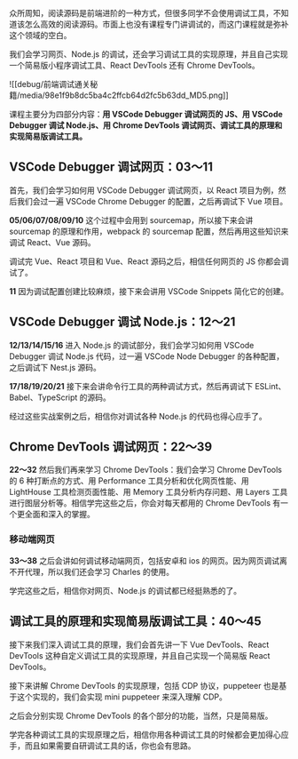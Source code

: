 众所周知，阅读源码是前端进阶的一种方式，但很多同学不会使用调试工具，不知道该怎么高效的阅读源码。市面上也没有课程专门讲调试的，而这门课程就是弥补这个领域的空白。

我们会学习网页、Node.js 的调试，还会学习调试工具的实现原理，并且自己实现一个简易版小程序调试工具、React DevTools 还有 Chrome DevTools。

![[debug/前端调试通关秘籍/media/98e1f9b8dc5ba4c2ffcb64d2fc5b63dd_MD5.png]]

课程主要分为四部分内容：**用 VSCode Debugger 调试网页的 JS、用 VSCode Debugger 调试 Node.js、用 Chrome DevTools 调试网页、调试工具的原理和实现简易版调试工具。**

## VSCode Debugger 调试网页：03～11

首先，我们会学习如何用 VSCode Debugger 调试网页，以 React 项目为例，然后我们会过一遍 VSCode Chrome Debugger 的配置，之后再调试下 Vue 项目。

**05/06/07/08/09/10**
这个过程中会用到 sourcemap，所以接下来会讲 sourcemap 的原理和作用，webpack 的 sourcemap 配置，然后再用这些知识来调试 React、Vue 源码。

调试完 Vue、React 项目和 Vue、React 源码之后，相信任何网页的 JS 你都会调试了。

**11**
因为调试配置创建比较麻烦，接下来会讲用 VSCode Snippets 简化它的创建。

## VSCode Debugger 调试 Node.js：12～21

**12/13/14/15/16**
进入 Node.js 的调试部分，我们会学习如何用 VSCode Debugger 调试 Node.js 代码，过一遍 VSCode Node Debugger 的各种配置，之后调试下 Nest.js 源码。

**17/18/19/20/21**
接下来会讲命令行工具的两种调试方式，然后再调试下 ESLint、Babel、TypeScript 的源码。

经过这些实战案例之后，相信你对调试各种 Node.js 的代码也得心应手了。

## Chrome DevTools 调试网页：22～39

**22～32**
然后我们再来学习 Chrome DevTools：我们会学习 Chrome DevTools 的 6 种打断点的方式、用 Performance 工具分析和优化网页性能、用 LightHouse 工具检测页面性能、用 Memory 工具分析内存问题、用 Layers 工具进行图层分析等。相信学完这些之后，你会对每天都用的 Chrome DevTools 有一个更全面和深入的掌握。

### 移动端网页
**33～38**
之后会讲如何调试移动端网页，包括安卓和 ios 的网页。因为网页调试离不开代理，所以我们还会学习 Charles 的使用。

学完这些之后，相信你对网页、Node.js 的调试都已经挺熟悉的了。

## 调试工具的原理和实现简易版调试工具：40～45

接下来我们深入调试工具的原理，我们会首先讲一下 Vue DevTools、React DevTools 这种自定义调试工具的实现原理，并且自己实现一个简易版 React DevTools。

接下来讲解 Chrome DevTools 的实现原理，包括 CDP 协议，puppeteer 也是基于这个实现的，我们会实现 mini puppeteer 来深入理解 CDP。

之后会分别实现 Chrome DevTools 的各个部分的功能，当然，只是简易版。

学完各种调试工具的实现原理之后，相信你用各种调试工具的时候都会更加得心应手，而且如果需要自研调试工具的话，你也会有思路。
